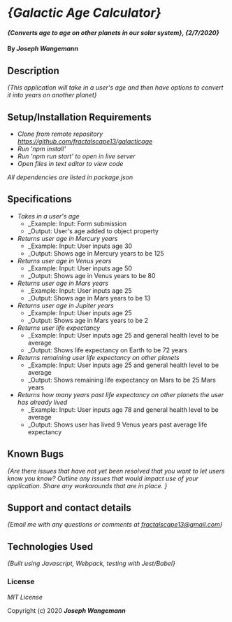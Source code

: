 # _{Galactic Age Calculator}_

#### _{Converts age to age on other planets in our solar system}, {2/7/2020}_

#### By _**Joseph Wangemann**_

## Description

_{This application will take in a user's age and then have options to convert it into years on another planet}_

## Setup/Installation Requirements

* _Clone from remote repository https://github.com/fractalscape13/galacticage_
* _Run 'npm install'_
* _Run 'npm run start' to open in live server_
* _Open files in text editor to view code_

_All dependencies are listed in package.json_

## Specifications

* _Takes in a user's age_
    * _Example: Input: Form submission
    * _Output: User's age added to object property
* _Returns user age in Mercury years_
    * _Example: Input: User inputs age 30
    * _Output: Shows age in Mercury years to be 125
* _Returns user age in Venus years_
    * _Example: Input: User inputs age 50
    * _Output: Shows age in Venus years to be 80
* _Returns user age in Mars years_
    * _Example: Input: User inputs age 25
    * _Output: Shows age in Mars years to be 13
* _Returns user age in Jupiter years_
    * _Example: Input: User inputs age 25
    * _Output: Shows age in Mars years to be 2
* _Returns user life expectancy_
    * _Example: Input: User inputs age 25 and general health level to be average
    * _Output: Shows life expectancy on Earth to be 72 years
* _Returns remaining user life expectancy on other planets_
    * _Example: Input: User inputs age 25 and general health level to be average
    * _Output: Shows remaining life expectancy on Mars to be 25 Mars years
* _Returns how many years past life expectancy on other planets the user has already lived_
    * _Example: Input: User inputs age 78 and general health level to be average
    * _Output: Shows user has lived 9 Venus years past average life expectancy 


## Known Bugs

_{Are there issues that have not yet been resolved that you want to let users know you know?  Outline any issues that would impact use of your application.  Share any workarounds that are in place. }_

## Support and contact details

_{Email me with any questions or comments at fractalscape13@gmail.com}_

## Technologies Used

_{Built using Javascript, Webpack, testing with Jest/Babel}_

### License

*MIT License*

Copyright (c) 2020 **_Joseph Wangemann_**
